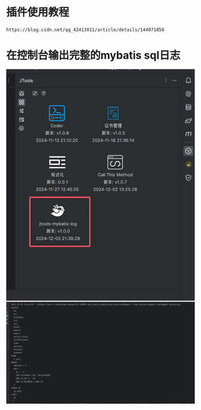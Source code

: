 # 插件使用教程
`https://blog.csdn.net/qq_42413011/article/details/144071858`
# 在控制台输出完整的mybatis sql日志
![1](./images/1.png)
![2](./images/2.png)